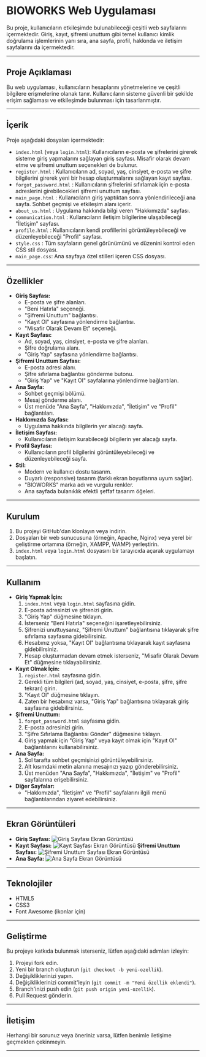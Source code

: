 # BIOWORKS Web Uygulaması

Bu proje, kullanıcıların etkileşimde bulunabileceği çeşitli web sayfalarını içermektedir. Giriş, kayıt, şifremi unuttum gibi temel kullanıcı kimlik doğrulama işlemlerinin yanı sıra, ana sayfa, profil, hakkında ve iletişim sayfalarını da içermektedir.

---

## Proje Açıklaması

Bu web uygulaması, kullanıcıların hesaplarını yönetmelerine ve çeşitli bilgilere erişmelerine olanak tanır. Kullanıcıların sisteme güvenli bir şekilde erişim sağlaması ve etkileşimde bulunması için tasarlanmıştır.

---

## İçerik

Proje aşağıdaki dosyaları içermektedir:

* `index.html` (veya `login.html`): Kullanıcıların e-posta ve şifrelerini girerek sisteme giriş yapmalarını sağlayan giriş sayfası. Misafir olarak devam etme ve şifremi unuttum seçenekleri de bulunur.
* `register.html` : Kullanıcıların ad, soyad, yaş, cinsiyet, e-posta ve şifre bilgilerini girerek yeni bir hesap oluşturmalarını sağlayan kayıt sayfası.
* `forgot_password.html` : Kullanıcıların şifrelerini sıfırlamak için e-posta adreslerini girebilecekleri şifremi unuttum sayfası.
* `main_page.html` : Kullanıcıların giriş yaptıktan sonra yönlendirileceği ana sayfa. Sohbet geçmişi ve etkileşim alanı içerir.
* `about_us.html` : Uygulama hakkında bilgi veren "Hakkımızda" sayfası.
* `communication.html` : Kullanıcıların iletişim bilgilerine ulaşabileceği "İletişim" sayfası.
* `profile.html` : Kullanıcıların kendi profillerini görüntüleyebileceği ve düzenleyebileceği "Profil" sayfası.
* `style.css` : Tüm sayfaların genel görünümünü ve düzenini kontrol eden CSS stil dosyası.
* `main_page.css`: Ana sayfaya özel stilleri içeren CSS dosyası.

---

## Özellikler

* **Giriş Sayfası:**
    * E-posta ve şifre alanları.
    * "Beni Hatırla" seçeneği.
    * "Şifremi Unuttum" bağlantısı.
    * "Kayıt Ol" sayfasına yönlendirme bağlantısı.
    * "Misafir Olarak Devam Et" seçeneği.
* **Kayıt Sayfası:**
    * Ad, soyad, yaş, cinsiyet, e-posta ve şifre alanları.
    * Şifre doğrulama alanı.
    * "Giriş Yap" sayfasına yönlendirme bağlantısı.
* **Şifremi Unuttum Sayfası:**
    * E-posta adresi alanı.
    * Şifre sıfırlama bağlantısı gönderme butonu.
    * "Giriş Yap" ve "Kayıt Ol" sayfalarına yönlendirme bağlantıları.
* **Ana Sayfa:**
    * Sohbet geçmişi bölümü.
    * Mesaj gönderme alanı.
    * Üst menüde "Ana Sayfa", "Hakkımızda", "İletişim" ve "Profil" bağlantıları.
* **Hakkımızda Sayfası:**
    * Uygulama hakkında bilgilerin yer alacağı sayfa.
* **İletişim Sayfası:**
    * Kullanıcıların iletişim kurabileceği bilgilerin yer alacağı sayfa.
* **Profil Sayfası:**
    * Kullanıcıların profil bilgilerini görüntüleyebileceği ve düzenleyebileceği sayfa.
* **Stil:**
    * Modern ve kullanıcı dostu tasarım.
    * Duyarlı (responsive) tasarım (farklı ekran boyutlarına uyum sağlar).
    * "BIOWORKS" marka adı ve vurgulu renkler.
    * Ana sayfada bulanıklık efektli şeffaf tasarım öğeleri.

---

## Kurulum

1.  Bu projeyi GitHub'dan klonlayın veya indirin.
2.  Dosyaları bir web sunucusuna (örneğin, Apache, Nginx) veya yerel bir geliştirme ortamına (örneğin, XAMPP, WAMP) yerleştirin.
3.  `index.html` veya `login.html` dosyasını bir tarayıcıda açarak uygulamayı başlatın.

---

## Kullanım

* **Giriş Yapmak İçin:**
    1.  `index.html` veya `login.html` sayfasına gidin.
    2.  E-posta adresinizi ve şifrenizi girin.
    3.  "Giriş Yap" düğmesine tıklayın.
    4.  İsterseniz "Beni Hatırla" seçeneğini işaretleyebilirsiniz.
    5.  Şifrenizi unuttuysanız, "Şifremi Unuttum" bağlantısına tıklayarak şifre sıfırlama sayfasına gidebilirsiniz.
    6.  Hesabınız yoksa, "Kayıt Ol" bağlantısına tıklayarak kayıt sayfasına gidebilirsiniz.
    7.  Hesap oluşturmadan devam etmek isterseniz, "Misafir Olarak Devam Et" düğmesine tıklayabilirsiniz.
* **Kayıt Olmak İçin:**
    1.  `register.html` sayfasına gidin.
    2.  Gerekli tüm bilgileri (ad, soyad, yaş, cinsiyet, e-posta, şifre, şifre tekrarı) girin.
    3.  "Kayıt Ol" düğmesine tıklayın.
    4.  Zaten bir hesabınız varsa, "Giriş Yap" bağlantısına tıklayarak giriş sayfasına gidebilirsiniz.
* **Şifremi Unuttum:**
    1.  `forgot_password.html` sayfasına gidin.
    2.  E-posta adresinizi girin.
    3.  "Şifre Sıfırlama Bağlantısı Gönder" düğmesine tıklayın.
    4.  Giriş yapmak için "Giriş Yap" veya kayıt olmak için "Kayıt Ol" bağlantılarını kullanabilirsiniz.
* **Ana Sayfa:**
    1.  Sol tarafta sohbet geçmişinizi görüntüleyebilirsiniz.
    2.  Alt kısımdaki metin alanına mesajınızı yazıp gönderebilirsiniz.
    3.  Üst menüden "Ana Sayfa", "Hakkımızda", "İletişim" ve "Profil" sayfalarına erişebilirsiniz.
* **Diğer Sayfalar:**
    * "Hakkımızda", "İletişim" ve "Profil" sayfalarını ilgili menü bağlantılarından ziyaret edebilirsiniz.

---

## Ekran Görüntüleri

* **Giriş Sayfası:**
    ![Giriş Sayfası Ekran Görüntüsü](/photos/z-site_preview/giris-yap_v1.png)
* **Kayıt Sayfası:**
    ![Kayıt Sayfası Ekran Görüntüsü](/photos/z-site_preview/kayit-ol_v1.png)
**Şifremi Unuttum Sayfası:**
    ![Şifremi Unuttum Sayfası Ekran Görüntüsü](/photos/z-site_preview/sifremi-unuttum_v1.png)
* **Ana Sayfa:**
    ![Ana Sayfa Ekran Görüntüsü](/photos/z-site_preview/ana-sayfa_v1.png)


---

## Teknolojiler

* HTML5
* CSS3
* Font Awesome (ikonlar için)

---

## Geliştirme

Bu projeye katkıda bulunmak isterseniz, lütfen aşağıdaki adımları izleyin:

1.  Projeyi fork edin.
2.  Yeni bir branch oluşturun (`git checkout -b yeni-ozellik`).
3.  Değişikliklerinizi yapın.
4.  Değişikliklerinizi commit'leyin (`git commit -m "Yeni özellik eklendi"`).
5.  Branch'inizi push edin (`git push origin yeni-ozellik`).
6.  Pull Request gönderin.

---

## İletişim

Herhangi bir sorunuz veya öneriniz varsa, lütfen benimle iletişime geçmekten çekinmeyin.

---